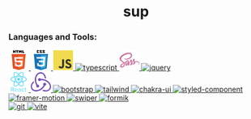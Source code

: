 <h1 align="center">sup</h1>
     <h3 align="left">Languages and Tools:</h3>
        <div align="left">
          <div >
            <a href="#" target="_blank" rel="noreferrer">
              <img
                src="https://raw.githubusercontent.com/devicons/devicon/master/icons/html5/html5-original-wordmark.svg"
                alt="html5"
                width="40"
                height="40"
              />
            </a>
            <a href="#" target="_blank" rel="noreferrer">
              <img
                src="https://raw.githubusercontent.com/devicons/devicon/master/icons/css3/css3-original-wordmark.svg"
                alt="css3"
                width="40"
                height="40"
              />
            </a>
            <a href="#" target="_blank" rel="noreferrer">
              <img
                src="https://raw.githubusercontent.com/devicons/devicon/master/icons/javascript/javascript-original.svg"
                alt="javascript"
                width="40"
                height="40"
              />
            </a>
            <a href="https://www.typescriptlang.org/" target="_blank" rel="noreferrer">
              <img
                src="https://img.icons8.com/?size=48&id=uJM6fQYqDaZK&format=png"
                alt="typescript"
                width="46"
                height="46"
              />
            </a>
            <a href="https://sass-lang.com" target="_blank" rel="noreferrer">
              <img
                src="https://raw.githubusercontent.com/devicons/devicon/master/icons/sass/sass-original.svg"
                alt="sass"
                width="40"
                height="40"
              />
            </a>
          <a
              href="https://jquery.com/"
              target="_blank"
              rel="noreferrer"
            >
              <img
                src="https://jquery.com/wp-content/themes/jquery.com/i/favicon.ico"
                alt="jquery"
                width="40"
                height="40"
              />
            </a>
          </div>
          <div >
           <a href="https://reactjs.org/" target="_blank" rel="noreferrer">
              <img
                src="https://raw.githubusercontent.com/devicons/devicon/master/icons/react/react-original-wordmark.svg"
                alt="react"
                width="40"
                height="40"
              />
            </a>
            <a href="https://redux.js.org" target="_blank" rel="noreferrer">
              <img
                src="https://raw.githubusercontent.com/devicons/devicon/master/icons/redux/redux-original.svg"
                alt="redux"
                width="40"
                height="40"
              />
            </a>
            <a href="https://getbootstrap.com" target="_blank" rel="noreferrer">
              <img
                src="https://brandlogos.net/wp-content/uploads/2021/09/bootstrap-logo.png"
                alt="bootstrap"
                width="46"
                height="46"
              />
            </a>
            <a href="https://tailwindcss.com/" target="_blank" rel="noreferrer">
              <img
                src="https://www.vectorlogo.zone/logos/tailwindcss/tailwindcss-icon.svg"
                alt="tailwind"
                width="40"
                height="40"
              />
            </a>
            <a href="https://chakra-ui.com/" target="_blank" rel="noreferrer">
              <img
                src="https://img.icons8.com/?size=512&id=r9QJ0VFFrn7T&format=png"
                alt="chakra-ui"
                width="40"
                height="40"
              />
            </a>
            <a
              href="https://styled-components.com/"
              target="_blank"
              rel="noreferrer"
            >
              <img
                src="https://avatars.githubusercontent.com/u/20658825?s=200&v=4"
                alt="styled-component"
                width="40"
                height="40"
              />
            </a>
            <a
              href="https://www.framer.com/motion/"
              target="_blank"
              rel="noreferrer"
            >
              <img
                src="https://cdn.worldvectorlogo.com/logos/framer-motion.svg"
                alt="framer-motion"
                width="40"
                height="40"
              />
            </a>
            <a
              href="https://swiperjs.com/"
              target="_blank"
              rel="noreferrer"
            >
              <img
                src="https://swiperjs.com/images/swiper-logo.svg"
                alt="swiper"
                width="40"
                height="40"
              />
            </a>
            <a
              href="https://formik.org/"
              target="_blank"
              rel="noreferrer"
            >
              <img
                src="https://formik.org/images/favicon.png"
                alt="formik"
                width="40"
                height="40"
              />
            </a>
          </div>
          <div >
            <a href="https://git-scm.com/" target="_blank" rel="noreferrer">
              <img
                src="https://www.vectorlogo.zone/logos/git-scm/git-scm-icon.svg"
                alt="git"
                width="40"
                height="40"
              />
            </a>
            <a href="https://vitejs.dev/" target="_blank" rel="noreferrer">
              <img
                src="https://upload.wikimedia.org/wikipedia/commons/thumb/f/f1/Vitejs-logo.svg/410px-Vitejs-logo.svg.png?20220412224743"
                alt="vite"
                width="40"
                height="40"
              />
            </a>
          </div>
        </div>

<!-- i also know how to exit vim -->

<!-- <p><img align="center" color="black" src="https://github-readme-stats.vercel.app/api/top-langs?username=osama263&show_icons=true&locale=en&layout=compact" alt="osama263" /></p>
<!-- <h3 align="left">My goals in life:</h3>
<small align="left">work hard,get out of my country ,fly to the north ,watch the aurora and e</small>-->
